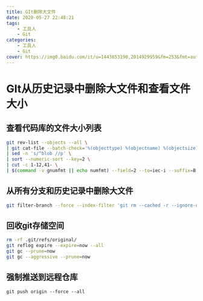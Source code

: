```yaml
---
title: GIt删除大文件
date: 2020-05-27 22:48:21
tags:
	- 工具人
	- Git
categories:
	- 工具人
	- Git
cover: https://img0.baidu.com/it/u=1443653190,2014929959&fm=253&fmt=auto&app=120&f=JPEG?w=1080&h=608
---
```

# GIt从历史记录中删除大文件和查看文件大小

## 查看代码库的文件大小列表

```sh
git rev-list --objects --all \
| git cat-file --batch-check='%(objecttype) %(objectname) %(objectsize) %(rest)' \
| sed -n 's/^blob //p' \
| sort --numeric-sort --key=2 \
| cut -c 1-12,41- \
| $(command -v gnumfmt || echo numfmt) --field=2 --to=iec-i --suffix=B --padding=7 --round=nearest
```



## 从所有分支和历史记录中删除大文件

```sh
git filter-branch --force --index-filter 'git rm --cached -r --ignore-unmatch 文件的相对路径' --prune-empty --tag-name-filter cat -- --all

```

## 回收git存储空间

```sh
rm -rf .git/refs/original/ 
git reflog expire --expire=now --all
git gc --prune=now
git gc --aggressive --prune=now
```



## 强制推送到远程仓库

```shell
git push origin --force --all
```
